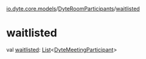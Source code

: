 [io.dyte.core.models](../index.md)/[DyteRoomParticipants](index.md)/[waitlisted](waitlisted.md)

# waitlisted


val [waitlisted](waitlisted.md): [List](https://kotlinlang.org/api/latest/jvm/stdlib/kotlin.collections/-list/index.html)&lt;[DyteMeetingParticipant](../-dyte-meeting-participant/index.md)&gt;
